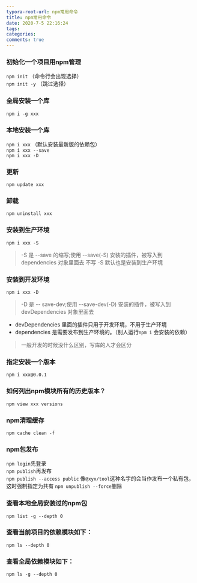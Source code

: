 ```yaml
---
typora-root-url: npm常用命令
title: npm常用命令
date: 2020-7-5 22:16:24
tags:
categories: 
comments: true
---
```


### 初始化一个项目用npm管理

`npm init` （命令行会出现选择）   
`npm init -y` （跳过选择）


### 全局安装一个库
`npm i -g xxx`

### 本地安装一个库
`npm i xxx` （默认安装最新版的依赖包）   
`npm i xxx --save`   
`npm i xxx -D`   

### 更新
`npm update xxx`   

### 卸载
`npm uninstall xxx`   

### 安装到生产环境
`npm i xxx -S`   
>-S 是 --save 的缩写;使用 --save(-S) 安装的插件，被写入到 dependencies 对象里面去
>不写 -S 默认也是安装到生产环境

### 安装到开发环境
`npm i xxx -D`
> -D 是 -- save-dev;使用 --save-dev(-D) 安装的插件，被写入到 devDependencies 对象里面去   

* devDependencies 里面的插件只用于开发环境，不用于生产环境
* dependencies 是需要发布到生产环境的。（别人运行`npm i` 会安装的依赖）

>一般开发的时候没什么区别，写库的人才会区分

### 指定安装一个版本
`npm i xxx@0.0.1`   

### 如何列出npm模块所有的历史版本？
`npm view xxx versions`

### npm清理缓存
`npm cache clean -f`   

### npm包发布
`npm login`先登录   
`npm publish`再发布   
`npm publish --access public`  像`@xyx/tool`这种名字的会当作发布一个私有包，这时强制指定为共有
`npm unpublish --force`删除   

### 查看本地全局安装过的npm包
`npm list -g --depth 0`

### 查看当前项目的依赖模块如下：

`npm ls --depth 0`

### 查看全局依赖模块如下：

`npm ls -g --depth 0`